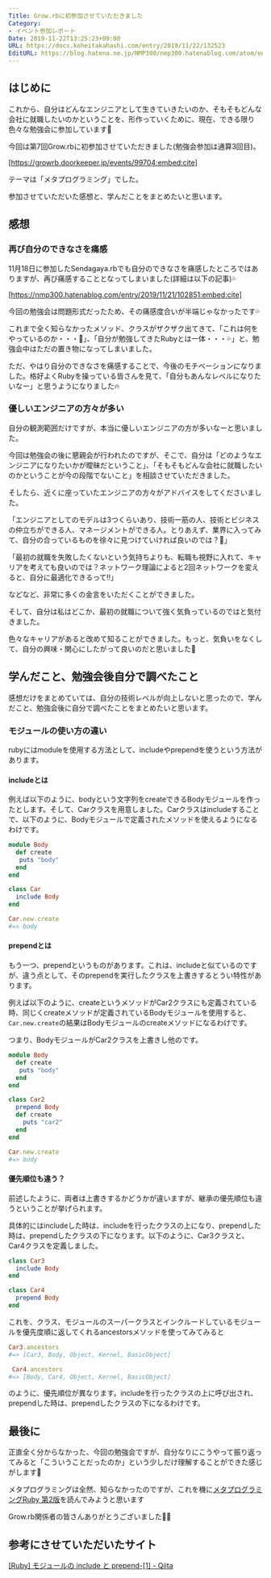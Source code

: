 ```yaml
---
Title: Grow.rbに初参加させていただきました
Category:
- イベント参加レポート
Date: 2019-11-22T13:25:23+09:00
URL: https://docs.koheitakahashi.com/entry/2019/11/22/132523
EditURL: https://blog.hatena.ne.jp/NMP300/nmp300.hatenablog.com/atom/entry/26006613469452813
---
```


## はじめに

これから、自分はどんなエンジニアとして生きていきたいのか、そもそもどんな会社に就職したいのかということを、形作っていくために、現在、できる限り色々な勉強会に参加しています💪

今回は第7回Grow.rbに初参加させていただきました(勉強会参加は通算3回目)。



[https://growrb.doorkeeper.jp/events/99704:embed:cite]



テーマは「メタプログラミング」でした。

参加させていただいた感想と、学んだことをまとめたいと思います。

## 感想

### 再び自分のできなさを痛感

11月18日に参加したSendagaya.rbでも自分のできなさを痛感したところではありますが、再び痛感することとなってしまいました(詳細は以下の記事)💦



[https://nmp300.hatenablog.com/entry/2019/11/21/102851:embed:cite]



今回の勉強会は問題形式だったため、その痛感度合いが半端じゃなかったです💦

これまで全く知らなかったメソッド、クラスがザクザク出てきて、「これは何をやっているのか・・・🥶」、「自分が勉強してきたRubyとは一体・・・💦」と、勉強会中はただの置き物になってしまいました。

ただ、やはり自分のできなさを痛感することで、今後のモチベーションになりました。格好よくRubyを操っている皆さんを見て、「自分もあんなレベルになりたいなー」と思うようになりました🔥

### 優しいエンジニアの方々が多い

自分の観測範囲だけですが、本当に優しいエンジニアの方が多いなーと思いました。

今回は勉強会の後に懇親会が行われたのですが、そこで、自分は「どのようなエンジニアになりたいかが曖昧だということ」、「そもそもどんな会社に就職したいのかということが今の段階でないこと」を相談させていただきました。

そしたら、近くに座っていたエンジニアの方々がアドバイスをしてくださいました。

「エンジニアとしてのモデルは3つくらいあり、技術一筋の人、技術とビジネスの仲立ちができる人、マネージメントができる人。とりあえず、業界に入ってみて、自分の合っているものを徐々に見つけていければ良いのでは？🤔」

「最初の就職を失敗したくないという気持ちよりも、転職も視野に入れて、キャリアを考えても良いのでは？ネットワーク理論によると2回ネットワークを変えると、自分に最適化できるって‼️」

などなど、非常に多くの金言をいただくことができました。

そして、自分は私はどこか、最初の就職について強く気負っているのではと気付きました。

色々なキャリアがあると改めて知ることができました。もっと、気負いをなくして、自分の興味・関心にしたがって良いのだと思いました💪

## 学んだこと、勉強会後自分で調べたこと

感想だけをまとめていては、自分の技術レベルが向上しないと思ったので、学んだこと、勉強会後に自分で調べたことをまとめたいと思います。

### モジュールの使い方の違い

rubyにはmoduleを使用する方法として、includeやprependを使うという方法があります。

#### includeとは

例えば以下のように、bodyという文字列をcreateできるBodyモジュールを作ったとします。そして、Carクラスを用意しました。Carクラスはincludeすることで、以下のように、Bodyモジュールで定義されたメソッドを使えるようになるわけです。

```ruby
module Body
  def create
   puts "body"
  end
end

class Car
  include Body
end

Car.new.create
#=> body
```

#### prependとは

もう一つ、prependというものがあります。これは、includeと似ているのですが、違う点として、そのprependを実行したクラスを上書きするとうい特性があります。

例えば以下のように、createというメソッドがCar2クラスにも定義されている時、同じくcreateメソッドが定義されているBodyモジュールを使用すると、`Car.new.create`の結果はBodyモジュールのcreateメソッドになるわけです。

つまり、BodyモジュールがCar2クラスを上書きし他のです。

```ruby
module Body
  def create
   puts "body"
  end
end

class Car2
  prepend Body
  def create
    puts "car2"
  end
end

Car.new.create
#=> body
```

#### 優先順位も違う？

前述したように、両者は上書きするかどうかが違いますが、継承の優先順位も違うということが挙げられます。

具体的にはincludeした時は、includeを行ったクラスの上になり、prependした時は、prependしたクラスの下になります。以下のように、Car3クラスと、Car4クラスを定義しました。

```ruby
class Car3
  include Body
end

class Car4
  prepend Body
end
```

これを、クラス、モジュールのスーパークラスとインクルードしているモジュールを優先度順に返してくれるancestorsメソッドを使ってみてみると

```ruby
Car3.ancestors
#=> [Car3, Body, Object, Kernel, BasicObject]

 Car4.ancestors
#=> [Body, Car4, Object, Kernel, BasicObject]
```

のように、優先順位が異なります。includeを行ったクラスの上に呼び出され、prependした時は、prependしたクラスの下になるわけです。


## 最後に

正直全く分からなかった、今回の勉強会ですが、自分なりにこうやって振り返ってみると「こういうことだったのか」という少しだけ理解することができた感じがします💪

メタプログラミングは全然、知らなかったのですが、これを機に[メタプログラミングRuby 第2版](https://www.amazon.co.jp/%E3%83%A1%E3%82%BF%E3%83%97%E3%83%AD%E3%82%B0%E3%83%A9%E3%83%9F%E3%83%B3%E3%82%B0Ruby-%E7%AC%AC2%E7%89%88-Paolo-Perrotta/dp/4873117437)を読んでみようと思います

Grow.rb関係者の皆さんありがとうございました🙇‍♂️


## 参考にさせていただいたサイト
[\[Ruby\] モジュールの include と prepend\-\[1\] \- Qiita](https://qiita.com/ksh-fthr/items/5bfc3583e85ed124f4bb)
